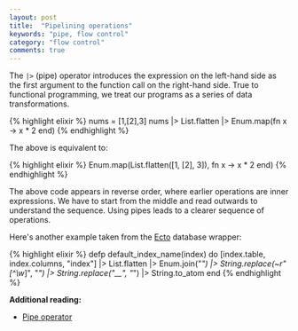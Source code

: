 ```yaml
---
layout: post
title:  "Pipelining operations"
keywords: "pipe, flow control"
category: "flow control"
comments: true
---
```


The `|>` (pipe) operator introduces the expression on the left-hand side as the first argument to the function call on the right-hand side. True to functional programming, we treat our programs as a series of data transformations.

{% highlight elixir %}
nums = [1,[2],3]
nums
|> List.flatten
|> Enum.map(fn x -> x * 2 end)
{% endhighlight %}

The above is equivalent to:

{% highlight elixir %}
Enum.map(List.flatten([1, [2], 3]), fn x -> x * 2 end)
{% endhighlight %}

The above code appears in reverse order, where earlier operations are inner expressions. We have to start from the middle and read outwards to understand the sequence.
Using pipes leads to a clearer sequence of operations.

Here's another example taken from the [Ecto](https://github.com/elixir-lang/ecto/blob/master/lib/ecto/migration.ex) database wrapper:

{% highlight elixir %}
defp default_index_name(index) do
  [index.table, index.columns, "index"]
  |> List.flatten
  |> Enum.join("_")
  |> String.replace(~r"[^\w_]", "_")
  |> String.replace("__", "_")
  |> String.to_atom
end
{% endhighlight %}

**Additional reading:**

- [Pipe operator](http://elixir-lang.org/docs/stable/elixir/Kernel.html#%7C%3E/2)